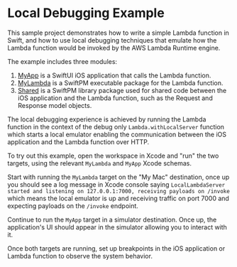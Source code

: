 # Local Debugging Example

This sample project demonstrates how to write a simple Lambda function in Swift,
and how to use local debugging techniques that emulate how the Lambda function
would be invoked by the AWS Lambda Runtime engine.

The example includes three modules:

1. [MyApp](MyApp) is a SwiftUI iOS application that calls the Lambda function.
2. [MyLambda](MyLambda) is a SwiftPM executable package for the Lambda function.
3. [Shared](Shared) is a SwiftPM library package used for shared code between the iOS application and the Lambda function,
such as the Request and Response model objects.

The local debugging experience is achieved by running the Lambda function in the context of the debug only `Lambda.withLocalServer`
function which starts a local emulator enabling the communication
between the iOS application and the Lambda function over HTTP.

To try out this example, open the workspace in Xcode and "run" the two targets,
using the relevant `MyLambda` and `MyApp` Xcode schemas.

Start with running the `MyLambda` target on the "My Mac" destination, once up you should see a log message in Xcode console saying
`LocalLambdaServer started and listening on 127.0.0.1:7000, receiving payloads on /invoke`
which means the local emulator is up and receiving traffic on port 7000 and expecting payloads on the `/invoke` endpoint.

Continue to run the `MyApp` target in a simulator destination. Once up, the application's UI should appear in the simulator allowing you
to interact with it.

Once both targets are running, set up breakpoints in the iOS application or Lambda function to observe the system behavior.
